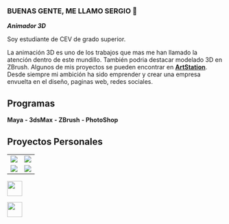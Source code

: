 ### BUENAS GENTE, ME LLAMO SERGIO 👋
***Animador 3D***

Soy estudiante de CEV de grado superior.

La animación 3D es uno de los trabajos que mas me han llamado la atención dentro de este mundillo. También podria destacar modelado 3D en ZBrush. Algunos de mis proyectos se pueden encontrar en [**ArtStation**](https://www.artstation.com/sergio_siles03).
Desde siempre mi ambición ha sido emprender y crear una empresa envuelta en el diseño, paginas web, redes sociales.

## Programas
**Maya**
**- 3dsMax**
**- ZBrush**
**- PhotoShop**

## Proyectos Personales

<table style="width:100%">
  <tr>
  <td>
	<a href="https://www.artstation.com/sergio_siles03">
  		<img src="https://cdnb.artstation.com/p/assets/images/images/050/511/259/large/sergio-siles-bpr-composite.jpg?1655040381">
	</a>
	</td>
  <td>
	<a href="https://www.artstation.com/sergio_siles03">
  		<img src="https://cdna.artstation.com/p/assets/images/images/047/678/980/large/sergio-siles-sergiosiles.jpg?1648157742">
	</a>
	</td>
  </tr>
  <tr>
  <td>
	<a href="https://www.artstation.com/sergio_siles03">
  		<img src="https://cdna.artstation.com/p/assets/images/images/050/292/622/original/sergio-siles-t4sergiosiles.gif?1654525589">
	</a>
	</td>
 <td>
	<a href="https://www.artstation.com/sergio_siles03">
  		<img src="https://cdnb.artstation.com/p/assets/images/images/044/460/293/large/sergio-siles-caraperfil.jpg?1640078477">
	</a>
	</td>
	
</table>


<!--
![Instagram](https://user-images.githubusercontent.com/113462782/198047699-b4d7d490-1e41-4faf-a2ef-9f36e7ecb723.svg)](https://instagram.com/sergio_siles03)
-->



<a  href="https://instagram.com/sergio_siles03"><img src="https://user-images.githubusercontent.com/113462782/198047699-b4d7d490-1e41-4faf-a2ef-9f36e7ecb723.svg" width="35">
</a>

<!--
![twitter](https://user-images.githubusercontent.com/113462782/198049223-1126a34c-abbe-4e12-ba8b-739ef7a8bd17.svg)](https://twitter.com/SSiles03)
-->


<a href="https://twitter.com/SSiles03"><img src="https://user-images.githubusercontent.com/113462782/198049223-1126a34c-abbe-4e12-ba8b-739ef7a8bd17.svg" width="35"></a>


<!--
**Sergiosl03/Sergiosl03** is a ✨ _special_ ✨ repository because its `README.md` (this file) appears on your GitHub profile.

Here are some ideas to get you started:

- 🔭 I’m currently working on ...
- 🌱 I’m currently learning ...
- 👯 I’m looking to collaborate on ...+
- 🤔 I’m looking for help with ...
- 💬 Ask me about ...
- 📫 How to reach me: ...
- 😄 Pronouns: ...
- ⚡ Fun fact: ...
-->
